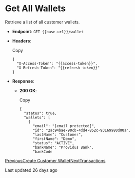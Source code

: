 # Get All Wallets

Retrieve a list of all customer wallets.

*   **Endpoint**: `GET {{base-url}}/wallet`
    
*   **Headers**:
    
    Copy
    
    ```
    {
      "X-Access-Token": "{{access-token}}",
      "X-Refresh-Token": "{{refresh-token}}"
    }
    ```
    
*   **Response**:
    
    *   **200 OK**:
        
        Copy
        
        ```
        {
          "status": true,
          "wallets": [
            {
              "email": "[email protected]",
              "id": "2ac94bae-90cb-4dd4-852c-93169980d00a",
              "lastName": "Customer",
              "firstName": "Demo",
              "status": "ACTIVE",
              "bankName": "Providus Bank",
              "bankCode
        ```
        
    

[PreviousCreate Customer Wallet](/xpress-wallet-api/merchant/wallet/create-customer-wallet)[NextTransactions](/xpress-wallet-api/merchant/transactions)

Last updated 26 days ago